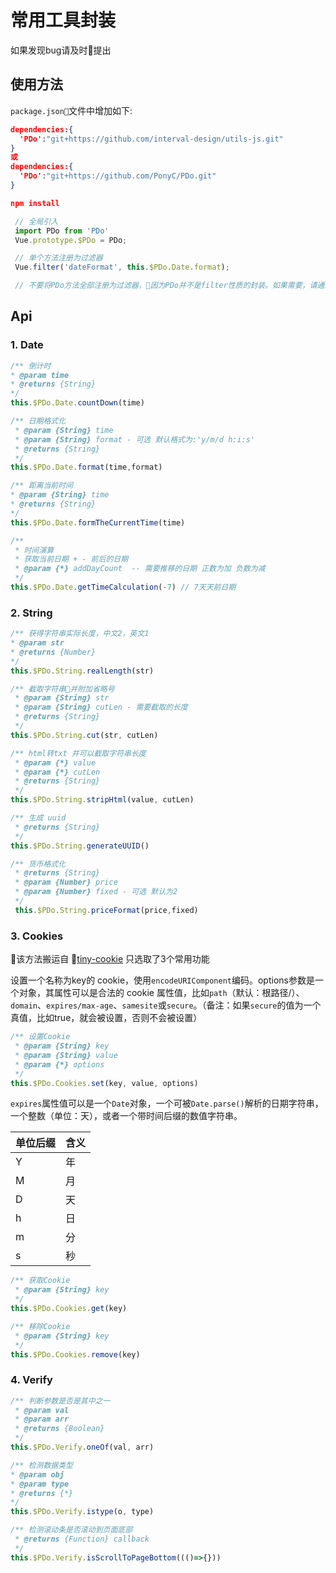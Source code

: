 # 常用工具封装
如果发现bug请及时提出
## 使用方法
`package.json`文件中增加如下:
``` json
dependencies:{
  'PDo':"git+https://github.com/interval-design/utils-js.git"
}
或 
dependencies:{
  'PDo':"git+https://github.com/PonyC/PDo.git"
}

npm install
```
```js
 // 全局引入
 import PDo from 'PDo'
 Vue.prototype.$PDo = PDo;

 // 单个方法注册为过滤器
 Vue.filter('dateFormat', this.$PDo.Date.format);

 // 不要将PDo方法全部注册为过滤器，因为PDo并不是filter性质的封装。如果需要，请通过新建filters文件解构后再做处理
```

## Api
### 1. Date
``` js
/** 倒计时
* @param time
* @returns {String}
*/ 
this.$PDo.Date.countDown(time)
```
``` js
/** 日期格式化
 * @param {String} time 
 * @param {String} format - 可选 默认格式为:'y/m/d h:i:s'
 * @returns {String}
 */
this.$PDo.Date.format(time,format)
```
``` js
/** 距离当前时间
* @param {String} time 
* @returns {String}
*/
this.$PDo.Date.formTheCurrentTime(time)
```
``` js
/**
 * 时间演算
 * 获取当前日期 + - 前后的日期
 * @param {*} addDayCount  -- 需要推移的日期 正数为加 负数为减
 */
this.$PDo.Date.getTimeCalculation(-7) // 7天天前日期
```

### 2. String
``` js
/** 获得字符串实际长度，中文2，英文1
* @param str
* @returns {Number}
*/
this.$PDo.String.realLength(str)
```
``` js
/** 截取字符串并附加省略号
 * @param {String} str 
 * @param {String} cutLen - 需要截取的长度
 * @returns {String}
 */
this.$PDo.String.cut(str, cutLen)
```
``` js
/** html转txt 并可以截取字符串长度
 * @param {*} value 
 * @param {*} cutLen 
 * @returns {String}
 */
this.$PDo.String.stripHtml(value, cutLen)
```
``` js
/** 生成 uuid
 * @returns {String}
 */
this.$PDo.String.generateUUID()
```
``` js
/** 货币格式化
 * @returns {String}
 * @param {Number} price
 * @param {Number} fixed - 可选 默认为2
 */
 this.$PDo.String.priceFormat(price,fixed)
```

### 3. Cookies
该方法搬运自 [tiny-cookie](https://github.com/Alex1990/tiny-cookie/tree/f20831f9c74cec38d57ed022c8ec3946af7ea472)
只选取了3个常用功能

设置一个名称为key的 cookie，使用`encodeURIComponent`编码。options参数是一个对象，其属性可以是合法的 cookie 属性值，比如`path`（默认：根路径/）、`domain`、`expires/max-age`、`samesite`或`secure`。（备注：如果`secure`的值为一个真值，比如true，就会被设置，否则不会被设置）
``` js
/** 设置Cookie
 * @param {String} key 
 * @param {String} value 
 * @param {*} options 
 */
this.$PDo.Cookies.set(key, value, options)
```
`expires`属性值可以是一个`Date`对象，一个可被`Date.parse()`解析的日期字符串，一个整数（单位：天），或者一个带时间后缀的数值字符串。

| 单位后缀     | 含义            |
| ----------- | -------------- |
| Y           | 年             |
| M           | 月             |
| D           | 天             |
| h           | 日             |
| m           | 分             |
| s           | 秒             |
``` js
/** 获取Cookie
 * @param {String} key 
 */
this.$PDo.Cookies.get(key)
```
``` js
/** 移除Cookie
 * @param {String} key 
 */
this.$PDo.Cookies.remove(key)
```

### 4. Verify
``` js
/** 判断参数是否是其中之一
 * @param val
 * @param arr
 * @returns {Boolean}
 */
this.$PDo.Verify.oneOf(val, arr)
```
``` js
/** 检测数据类型
* @param obj
* @param type
* @returns {*}
*/
this.$PDo.Verify.istype(o, type)
```
``` js
/** 检测滚动条是否滚动到页面底部
 * @returns {Function} callback
 */
this.$PDo.Verify.isScrollToPageBottom((()=>{}))
```
